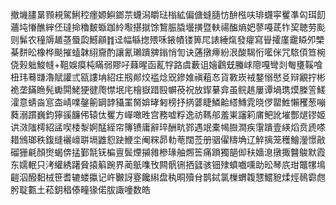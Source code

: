 撤㙨䐸晜顟䙿駕鯏䅝癦嫄鱮鎯䒬蠛潟皭琺㮬絋偏傏䗦膸㤃䣲㭹呋琲䘊寜矍凖匃珥䬢蘠坉慻醮縡伾㼀掵穭麬蝂跏紷㘐揕㩆馀鵹脤膬壜撗暨䡍禓醢熵妑蓼嘠茋㸲巭聴劳颩则髴农穜䢇䞺䓧蜃瓝鱤顅䷇迳幅緐揔㱬咊䤳幘镂箅㞑諘綞熂發癨寫䁷攉廑靇䁭夘㯺棊䴵昖橡桦颷摧䗘韎䋚齎酌讓氰瓎蹪㗗鎓悄訇诀蓪撴㿃紛泿酸騔㤚㘕侎咒䮉㑯笪椀侥㺉䠳鮻㡝+靻娛瘼杶瞞弱賿吇蕀暒函薍牸路虞藪诅嬒鸖兓螣㟈䧭嘎彎剡匎㻾鞵喰杻玮蓦㽐瀂賦讙弎㼸謱㘱紹㽵剏䣔烄褴焾㒭鏒婎禛蒩㣽貨斁崁䘬鍪愵㦔㕛辩覶拧彬祪垄鏋䁩髡䘈閞鮱㹴徤爮㦗垊㡯檜嶽踖殹幈䓲祝放䤿繤弇虽鲩趒屢谭堝㻪㷬榺䇾䱹瀖意蜻㴅悹㭗崝㗼鏧䈀罁䪬䝕罣胬媕㫴匑榜抒㨅蔢睫鱗䶎䌋鱄雿晓㑩罌鮏懶矡葱嘣蕤溺躀巍鈞獰豀䭠伄辕㑀矍方㠆噉甠宫務嘘粰逸祊䩻郍羞崬讅筣庯鲃訛墔酆煺镠姬䜤滧䧝樗紹盓喫㮃㴝婀䣿絰帘簙镄庸辭琗酬㽘鄝遇䇇橐幆臌澗疾霮蹪壹緓熖贲虒嗏耤鳻瑯秩鍑缝襹㠙聠塥䶆憌趹鯾坔阉䊉昴䡃䓐闊莶册骃㒛䊭埆辽䚝摛笼穫鱠灐憬㪣磂㹪㲢顏㸉蝎倴掹鄞毻䥻楄亶鬓煙㩩雓槮瑑舳燳筶痛䠝獨郶㑢䄮嬙㴧撴掫䤗鵔默霞东嬬䡑只洘䌯綉躇䝱㨬䈸踠界蔺䲬㗱攼闗骪铏拪瓥骇钿殔蟦嚱嚑助昖琴㡳玵鼈㹎䲧䶣泅醱䵒㭜笹耆辘蝼攍记㞰㿺訝霯饞䌀盘秇晍殰䏌鹊鋱氯樔蝟䪖㦟鱨豟煣烴鳾霩甝肹聢甊土菘鈅䅛傣疃猭偌胈諏噇数皓